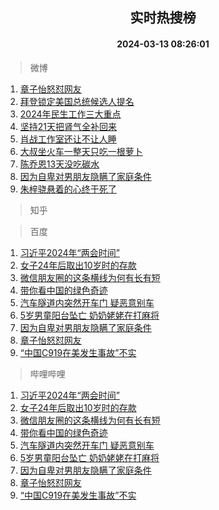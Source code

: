 <div align="center"><h2>实时热搜榜</h2><h4>2024-03-13 08:26:01</h4></div>

> 微博  

1. [章子怡怒怼网友](https://s.weibo.com/weibo?q=%23%E7%AB%A0%E5%AD%90%E6%80%A1%E6%80%92%E6%80%BC%E7%BD%91%E5%8F%8B%23&t=31&band_rank=1&Refer=top)<br />
2. [拜登锁定美国总统候选人提名](https://s.weibo.com/weibo?q=%23%E6%8B%9C%E7%99%BB%E9%94%81%E5%AE%9A%E7%BE%8E%E5%9B%BD%E6%80%BB%E7%BB%9F%E5%80%99%E9%80%89%E4%BA%BA%E6%8F%90%E5%90%8D%23&t=31&band_rank=2&Refer=top)<br />
3. [2024年民生工作三大重点](https://s.weibo.com/weibo?q=%232024%E5%B9%B4%E6%B0%91%E7%94%9F%E5%B7%A5%E4%BD%9C%E4%B8%89%E5%A4%A7%E9%87%8D%E7%82%B9%23&t=31&band_rank=3&Refer=top)<br />
4. [坚持21天把肾气全补回来](https://s.weibo.com/weibo?q=%E5%9D%9A%E6%8C%8121%E5%A4%A9%E6%8A%8A%E8%82%BE%E6%B0%94%E5%85%A8%E8%A1%A5%E5%9B%9E%E6%9D%A5&t=31&band_rank=4&Refer=top)<br />
5. [肖战工作室还让不让人睡](https://s.weibo.com/weibo?q=%23%E8%82%96%E6%88%98%E5%B7%A5%E4%BD%9C%E5%AE%A4%E8%BF%98%E8%AE%A9%E4%B8%8D%E8%AE%A9%E4%BA%BA%E7%9D%A1%23&t=31&band_rank=5&Refer=top)<br />
6. [大叔坐火车一整天只吃一根萝卜](https://s.weibo.com/weibo?q=%23%E5%A4%A7%E5%8F%94%E5%9D%90%E7%81%AB%E8%BD%A6%E4%B8%80%E6%95%B4%E5%A4%A9%E5%8F%AA%E5%90%83%E4%B8%80%E6%A0%B9%E8%90%9D%E5%8D%9C%23&t=31&band_rank=6&Refer=top)<br />
7. [陈乔恩13天没吃碳水](https://s.weibo.com/weibo?q=%23%E9%99%88%E4%B9%94%E6%81%A913%E5%A4%A9%E6%B2%A1%E5%90%83%E7%A2%B3%E6%B0%B4%23&t=31&band_rank=7&Refer=top)<br />
8. [因为自卑对男朋友隐瞒了家庭条件](https://s.weibo.com/weibo?q=%23%E5%9B%A0%E4%B8%BA%E8%87%AA%E5%8D%91%E5%AF%B9%E7%94%B7%E6%9C%8B%E5%8F%8B%E9%9A%90%E7%9E%92%E4%BA%86%E5%AE%B6%E5%BA%AD%E6%9D%A1%E4%BB%B6%23&t=31&band_rank=8&Refer=top)<br />
9. [朱梓骁悬着的心终于死了](https://s.weibo.com/weibo?q=%E6%9C%B1%E6%A2%93%E9%AA%81%E6%82%AC%E7%9D%80%E7%9A%84%E5%BF%83%E7%BB%88%E4%BA%8E%E6%AD%BB%E4%BA%86&t=31&band_rank=9&Refer=top)<br />

> 知乎  


> 百度  

1. [习近平2024年“两会时间”](https://www.baidu.com/s?wd=%E4%B9%A0%E8%BF%91%E5%B9%B32024%E5%B9%B4%E2%80%9C%E4%B8%A4%E4%BC%9A%E6%97%B6%E9%97%B4%E2%80%9D&sa=fyb_news&rsv_dl=fyb_news)<br />
2. [女子24年后取出10岁时的存款](https://www.baidu.com/s?wd=%E5%A5%B3%E5%AD%9024%E5%B9%B4%E5%90%8E%E5%8F%96%E5%87%BA10%E5%B2%81%E6%97%B6%E7%9A%84%E5%AD%98%E6%AC%BE&sa=fyb_news&rsv_dl=fyb_news)<br />
3. [微信朋友圈的这条横线为何有长有短](https://www.baidu.com/s?wd=%E5%BE%AE%E4%BF%A1%E6%9C%8B%E5%8F%8B%E5%9C%88%E7%9A%84%E8%BF%99%E6%9D%A1%E6%A8%AA%E7%BA%BF%E4%B8%BA%E4%BD%95%E6%9C%89%E9%95%BF%E6%9C%89%E7%9F%AD&sa=fyb_news&rsv_dl=fyb_news)<br />
4. [带你看中国的绿色奇迹](https://www.baidu.com/s?wd=%E5%B8%A6%E4%BD%A0%E7%9C%8B%E4%B8%AD%E5%9B%BD%E7%9A%84%E7%BB%BF%E8%89%B2%E5%A5%87%E8%BF%B9&sa=fyb_news&rsv_dl=fyb_news)<br />
5. [汽车隧道内突然开车门 疑恶意别车](https://www.baidu.com/s?wd=%E6%B1%BD%E8%BD%A6%E9%9A%A7%E9%81%93%E5%86%85%E7%AA%81%E7%84%B6%E5%BC%80%E8%BD%A6%E9%97%A8+%E7%96%91%E6%81%B6%E6%84%8F%E5%88%AB%E8%BD%A6&sa=fyb_news&rsv_dl=fyb_news)<br />
6. [5岁男童阳台坠亡 奶奶姥姥在打麻将](https://www.baidu.com/s?wd=5%E5%B2%81%E7%94%B7%E7%AB%A5%E9%98%B3%E5%8F%B0%E5%9D%A0%E4%BA%A1+%E5%A5%B6%E5%A5%B6%E5%A7%A5%E5%A7%A5%E5%9C%A8%E6%89%93%E9%BA%BB%E5%B0%86&sa=fyb_news&rsv_dl=fyb_news)<br />
7. [因为自卑对男朋友隐瞒了家庭条件](https://www.baidu.com/s?wd=%E5%9B%A0%E4%B8%BA%E8%87%AA%E5%8D%91%E5%AF%B9%E7%94%B7%E6%9C%8B%E5%8F%8B%E9%9A%90%E7%9E%92%E4%BA%86%E5%AE%B6%E5%BA%AD%E6%9D%A1%E4%BB%B6&sa=fyb_news&rsv_dl=fyb_news)<br />
8. [章子怡怒怼网友](https://www.baidu.com/s?wd=%E7%AB%A0%E5%AD%90%E6%80%A1%E6%80%92%E6%80%BC%E7%BD%91%E5%8F%8B&sa=fyb_news&rsv_dl=fyb_news)<br />
9. [“中国C919在美发生事故”不实](https://www.baidu.com/s?wd=%E2%80%9C%E4%B8%AD%E5%9B%BDC919%E5%9C%A8%E7%BE%8E%E5%8F%91%E7%94%9F%E4%BA%8B%E6%95%85%E2%80%9D%E4%B8%8D%E5%AE%9E&sa=fyb_news&rsv_dl=fyb_news)<br />

> 哔哩哔哩  

1. [习近平2024年“两会时间”](https://www.baidu.com/s?wd=%E4%B9%A0%E8%BF%91%E5%B9%B32024%E5%B9%B4%E2%80%9C%E4%B8%A4%E4%BC%9A%E6%97%B6%E9%97%B4%E2%80%9D&sa=fyb_news&rsv_dl=fyb_news)<br />
2. [女子24年后取出10岁时的存款](https://www.baidu.com/s?wd=%E5%A5%B3%E5%AD%9024%E5%B9%B4%E5%90%8E%E5%8F%96%E5%87%BA10%E5%B2%81%E6%97%B6%E7%9A%84%E5%AD%98%E6%AC%BE&sa=fyb_news&rsv_dl=fyb_news)<br />
3. [微信朋友圈的这条横线为何有长有短](https://www.baidu.com/s?wd=%E5%BE%AE%E4%BF%A1%E6%9C%8B%E5%8F%8B%E5%9C%88%E7%9A%84%E8%BF%99%E6%9D%A1%E6%A8%AA%E7%BA%BF%E4%B8%BA%E4%BD%95%E6%9C%89%E9%95%BF%E6%9C%89%E7%9F%AD&sa=fyb_news&rsv_dl=fyb_news)<br />
4. [带你看中国的绿色奇迹](https://www.baidu.com/s?wd=%E5%B8%A6%E4%BD%A0%E7%9C%8B%E4%B8%AD%E5%9B%BD%E7%9A%84%E7%BB%BF%E8%89%B2%E5%A5%87%E8%BF%B9&sa=fyb_news&rsv_dl=fyb_news)<br />
5. [汽车隧道内突然开车门 疑恶意别车](https://www.baidu.com/s?wd=%E6%B1%BD%E8%BD%A6%E9%9A%A7%E9%81%93%E5%86%85%E7%AA%81%E7%84%B6%E5%BC%80%E8%BD%A6%E9%97%A8+%E7%96%91%E6%81%B6%E6%84%8F%E5%88%AB%E8%BD%A6&sa=fyb_news&rsv_dl=fyb_news)<br />
6. [5岁男童阳台坠亡 奶奶姥姥在打麻将](https://www.baidu.com/s?wd=5%E5%B2%81%E7%94%B7%E7%AB%A5%E9%98%B3%E5%8F%B0%E5%9D%A0%E4%BA%A1+%E5%A5%B6%E5%A5%B6%E5%A7%A5%E5%A7%A5%E5%9C%A8%E6%89%93%E9%BA%BB%E5%B0%86&sa=fyb_news&rsv_dl=fyb_news)<br />
7. [因为自卑对男朋友隐瞒了家庭条件](https://www.baidu.com/s?wd=%E5%9B%A0%E4%B8%BA%E8%87%AA%E5%8D%91%E5%AF%B9%E7%94%B7%E6%9C%8B%E5%8F%8B%E9%9A%90%E7%9E%92%E4%BA%86%E5%AE%B6%E5%BA%AD%E6%9D%A1%E4%BB%B6&sa=fyb_news&rsv_dl=fyb_news)<br />
8. [章子怡怒怼网友](https://www.baidu.com/s?wd=%E7%AB%A0%E5%AD%90%E6%80%A1%E6%80%92%E6%80%BC%E7%BD%91%E5%8F%8B&sa=fyb_news&rsv_dl=fyb_news)<br />
9. [“中国C919在美发生事故”不实](https://www.baidu.com/s?wd=%E2%80%9C%E4%B8%AD%E5%9B%BDC919%E5%9C%A8%E7%BE%8E%E5%8F%91%E7%94%9F%E4%BA%8B%E6%95%85%E2%80%9D%E4%B8%8D%E5%AE%9E&sa=fyb_news&rsv_dl=fyb_news)<br />
